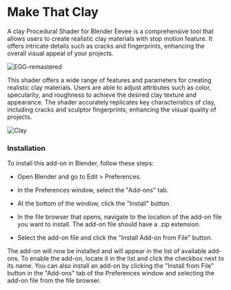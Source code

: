 # Make That Clay

A clay Procedural Shader for Blender Eevee is a comprehensive tool that allows users to create realistic clay materials with stop motion feature. It offers intricate details such as cracks and fingerprints, enhancing the overall visual appeal of your projects.

![EGG-remastered](https://github.com/kents00/MakethatClay/assets/69900896/5f4760b9-8c3d-4c84-a5d8-c575e3b74733)


This shader offers a wide range of features and parameters for creating realistic clay materials. Users are able to adjust attributes such as color, specularity, and roughness to achieve the desired clay texture and appearance. The shader accurately replicates key characteristics of clay, including cracks and sculptor fingerprints, enhancing the visual quality of projects.

![Clay](https://github.com/kents00/MakethatClay/assets/69900896/1d46f5be-2207-4033-bbb5-c41b0900d2a2)


### Installation

To install this add-on in Blender, follow these steps:

- Open Blender and go to Edit > Preferences.

- In the Preferences window, select the "Add-ons" tab.

- At the bottom of the window, click the "Install" button.

- In the file browser that opens, navigate to the location of the add-on file you want to install. The add-on file should have a .zip extension.

- Select the add-on file and click the "Install Add-on from File" button.

The add-on will now be installed and will appear in the list of available add-ons. To enable the add-on, locate it in the list and click the checkbox next to its name.
You can also install an add-on by clicking the "Install from File" button in the "Add-ons" tab of the Preferences window and selecting the add-on file from the file browser.
